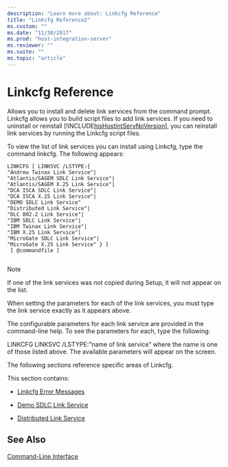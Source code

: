 ```yaml
---
description: "Learn more about: Linkcfg Reference"
title: "Linkcfg Reference2"
ms.custom: ""
ms.date: "11/30/2017"
ms.prod: "host-integration-server"
ms.reviewer: ""
ms.suite: ""
ms.topic: "article"
---
```

# Linkcfg Reference
Allows you to install and delete link services from the command prompt. Linkcfg allows you to build script files to add link services. If you need to uninstall or reinstall [!INCLUDE[hisHostIntServNoVersion](../includes/hishostintservnoversion-md.md)], you can reinstall link services by running the Linkcfg script files.  
  
 To view the list of link services you can install using Linkcfg, type the command linkcfg. The following appears:  
  
```  
LINKCFG [ LINKSVC /LSTYPE:{   
"Andrew Twinax Link Service"|  
"Atlantis/SAGEM SDLC Link Service"|  
"Atlantis/SAGEM X.25 Link Service"|  
"DCA ISCA SDLC Link Service"|  
"DCA ISCA X.25 Link Service"|  
"DEMO SDLC Link Service"  
"Distributed Link Service"|  
"DLC 802.2 Link Service"|  
"IBM SDLC Link Service"|  
"IBM Twinax Link Service"|  
"IBM X.25 Link Service"|  
"MicroGate SDLC Link Service"|  
"MicroGate X.25 Link Service" } ]  
 [ @commandfile ]  
  
```  
  
> [!NOTE]
>  If one of the link services was not copied during Setup, it will not appear on the list.  
  
 When setting the parameters for each of the link services, you must type the link service exactly as it appears above.  
  
 The configurable parameters for each link service are provided in the command-line help. To see the parameters for each, type the following:  
  
 LINKCFG LINKSVC /LSTYPE:"name of link service" where the name is one of those listed above. The available parameters will appear on the screen.  
  
 The following sections reference specific areas of Linkcfg.  
  
 This section contains:  
  
-   [Linkcfg Error Messages](../core/linkcfg-error-messages1.md)  
  
-   [Demo SDLC Link Service](../core/demo-sdlc-link-service-linkcfg-1.md)  
  
-   [Distributed Link Service](../core/distributed-link-service1.md)  
  
## See Also  
 [Command-Line Interface](../core/command-line-interface2.md)
